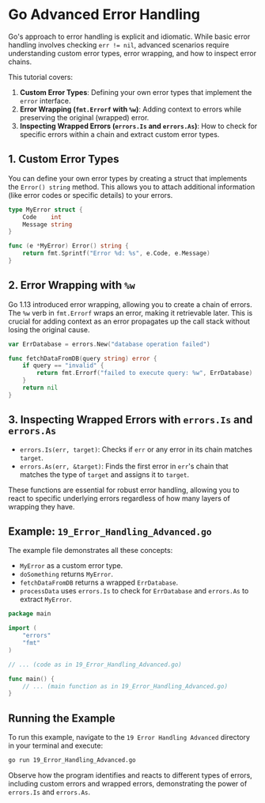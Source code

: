 # Go Advanced Error Handling

Go's approach to error handling is explicit and idiomatic. While basic error handling involves checking `err != nil`, advanced scenarios require understanding custom error types, error wrapping, and how to inspect error chains.

This tutorial covers:
1.  **Custom Error Types**: Defining your own error types that implement the `error` interface.
2.  **Error Wrapping (`fmt.Errorf` with `%w`)**: Adding context to errors while preserving the original (wrapped) error.
3.  **Inspecting Wrapped Errors (`errors.Is` and `errors.As`)**: How to check for specific errors within a chain and extract custom error types.

## 1. Custom Error Types

You can define your own error types by creating a struct that implements the `Error() string` method. This allows you to attach additional information (like error codes or specific details) to your errors.

```go
type MyError struct {
	Code    int
	Message string
}

func (e *MyError) Error() string {
	return fmt.Sprintf("Error %d: %s", e.Code, e.Message)
}
```

## 2. Error Wrapping with `%w`

Go 1.13 introduced error wrapping, allowing you to create a chain of errors. The `%w` verb in `fmt.Errorf` wraps an error, making it retrievable later. This is crucial for adding context as an error propagates up the call stack without losing the original cause.

```go
var ErrDatabase = errors.New("database operation failed")

func fetchDataFromDB(query string) error {
	if query == "invalid" {
		return fmt.Errorf("failed to execute query: %w", ErrDatabase)
	}
	return nil
}
```

## 3. Inspecting Wrapped Errors with `errors.Is` and `errors.As`

-   `errors.Is(err, target)`: Checks if `err` or any error in its chain matches `target`.
-   `errors.As(err, &target)`: Finds the first error in `err`'s chain that matches the type of `target` and assigns it to `target`.

These functions are essential for robust error handling, allowing you to react to specific underlying errors regardless of how many layers of wrapping they have.

## Example: `19_Error_Handling_Advanced.go`

The example file demonstrates all these concepts:
-   `MyError` as a custom error type.
-   `doSomething` returns `MyError`.
-   `fetchDataFromDB` returns a wrapped `ErrDatabase`.
-   `processData` uses `errors.Is` to check for `ErrDatabase` and `errors.As` to extract `MyError`.

```go
package main

import (
	"errors"
	"fmt"
)

// ... (code as in 19_Error_Handling_Advanced.go)

func main() {
	// ... (main function as in 19_Error_Handling_Advanced.go)
}
```

## Running the Example

To run this example, navigate to the `19 Error Handling Advanced` directory in your terminal and execute:

```bash
go run 19_Error_Handling_Advanced.go
```

Observe how the program identifies and reacts to different types of errors, including custom errors and wrapped errors, demonstrating the power of `errors.Is` and `errors.As`.

